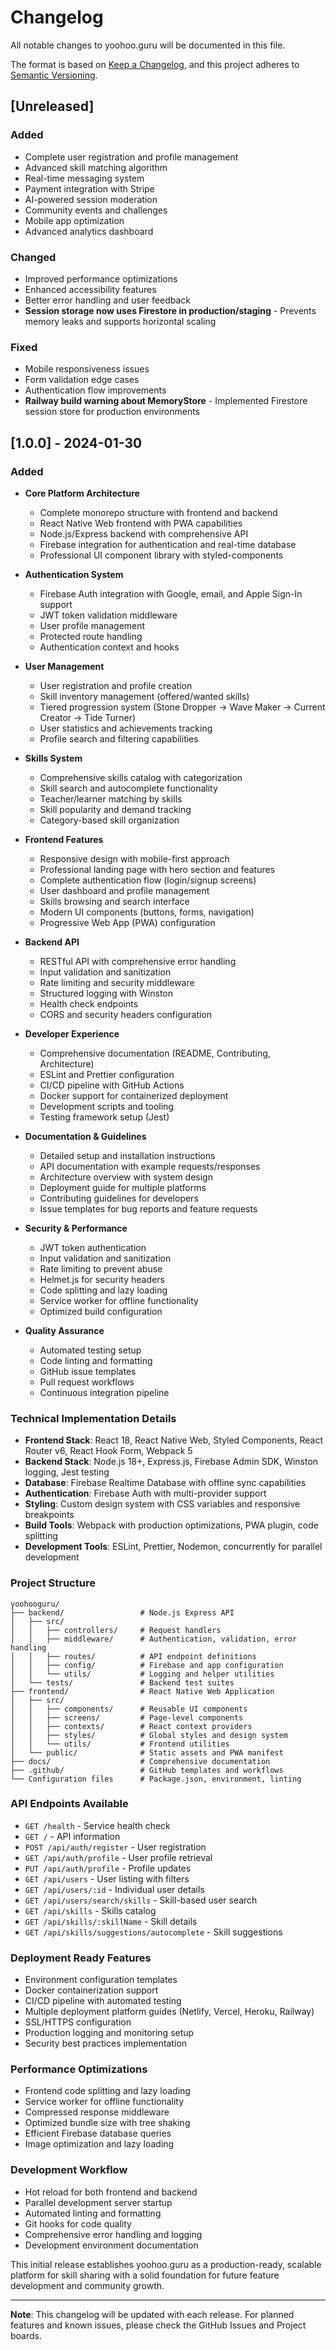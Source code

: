 # Changelog

All notable changes to yoohoo.guru will be documented in this file.

The format is based on [Keep a Changelog](https://keepachangelog.com/en/1.0.0/),
and this project adheres to [Semantic Versioning](https://semver.org/spec/v2.0.0.html).

## [Unreleased]

### Added
- Complete user registration and profile management
- Advanced skill matching algorithm
- Real-time messaging system
- Payment integration with Stripe
- AI-powered session moderation
- Community events and challenges
- Mobile app optimization
- Advanced analytics dashboard

### Changed
- Improved performance optimizations
- Enhanced accessibility features
- Better error handling and user feedback
- **Session storage now uses Firestore in production/staging** - Prevents memory leaks and supports horizontal scaling

### Fixed
- Mobile responsiveness issues
- Form validation edge cases
- Authentication flow improvements
- **Railway build warning about MemoryStore** - Implemented Firestore session store for production environments

## [1.0.0] - 2024-01-30

### Added
- **Core Platform Architecture**
  - Complete monorepo structure with frontend and backend
  - React Native Web frontend with PWA capabilities
  - Node.js/Express backend with comprehensive API
  - Firebase integration for authentication and real-time database
  - Professional UI component library with styled-components

- **Authentication System**
  - Firebase Auth integration with Google, email, and Apple Sign-In support
  - JWT token validation middleware
  - User profile management
  - Protected route handling
  - Authentication context and hooks

- **User Management**
  - User registration and profile creation
  - Skill inventory management (offered/wanted skills)
  - Tiered progression system (Stone Dropper → Wave Maker → Current Creator → Tide Turner)
  - User statistics and achievements tracking
  - Profile search and filtering capabilities

- **Skills System**
  - Comprehensive skills catalog with categorization
  - Skill search and autocomplete functionality
  - Teacher/learner matching by skills
  - Skill popularity and demand tracking
  - Category-based skill organization

- **Frontend Features**
  - Responsive design with mobile-first approach
  - Professional landing page with hero section and features
  - Complete authentication flow (login/signup screens)
  - User dashboard and profile management
  - Skills browsing and search interface
  - Modern UI components (buttons, forms, navigation)
  - Progressive Web App (PWA) configuration

- **Backend API**
  - RESTful API with comprehensive error handling
  - Input validation and sanitization
  - Rate limiting and security middleware
  - Structured logging with Winston
  - Health check endpoints
  - CORS and security headers configuration

- **Developer Experience**
  - Comprehensive documentation (README, Contributing, Architecture)
  - ESLint and Prettier configuration
  - CI/CD pipeline with GitHub Actions
  - Docker support for containerized deployment
  - Development scripts and tooling
  - Testing framework setup (Jest)

- **Documentation & Guidelines**
  - Detailed setup and installation instructions
  - API documentation with example requests/responses
  - Architecture overview with system design
  - Deployment guide for multiple platforms
  - Contributing guidelines for developers
  - Issue templates for bug reports and feature requests

- **Security & Performance**
  - JWT token authentication
  - Input validation and sanitization
  - Rate limiting to prevent abuse
  - Helmet.js for security headers
  - Code splitting and lazy loading
  - Service worker for offline functionality
  - Optimized build configuration

- **Quality Assurance**
  - Automated testing setup
  - Code linting and formatting
  - GitHub issue templates
  - Pull request workflows
  - Continuous integration pipeline

### Technical Implementation Details

- **Frontend Stack**: React 18, React Native Web, Styled Components, React Router v6, React Hook Form, Webpack 5
- **Backend Stack**: Node.js 18+, Express.js, Firebase Admin SDK, Winston logging, Jest testing
- **Database**: Firebase Realtime Database with offline sync capabilities
- **Authentication**: Firebase Auth with multi-provider support
- **Styling**: Custom design system with CSS variables and responsive breakpoints
- **Build Tools**: Webpack with production optimizations, PWA plugin, code splitting
- **Development Tools**: ESLint, Prettier, Nodemon, concurrently for parallel development

### Project Structure
```
yoohooguru/
├── backend/                 # Node.js Express API
│   ├── src/
│   │   ├── controllers/     # Request handlers
│   │   ├── middleware/      # Authentication, validation, error handling
│   │   ├── routes/          # API endpoint definitions
│   │   ├── config/          # Firebase and app configuration
│   │   └── utils/           # Logging and helper utilities
│   └── tests/               # Backend test suites
├── frontend/                # React Native Web Application
│   ├── src/
│   │   ├── components/      # Reusable UI components
│   │   ├── screens/         # Page-level components
│   │   ├── contexts/        # React context providers
│   │   ├── styles/          # Global styles and design system
│   │   └── utils/           # Frontend utilities
│   └── public/              # Static assets and PWA manifest
├── docs/                    # Comprehensive documentation
├── .github/                 # GitHub templates and workflows
└── Configuration files      # Package.json, environment, linting
```

### API Endpoints Available
- `GET /health` - Service health check
- `GET /` - API information
- `POST /api/auth/register` - User registration
- `GET /api/auth/profile` - User profile retrieval
- `PUT /api/auth/profile` - Profile updates
- `GET /api/users` - User listing with filters
- `GET /api/users/:id` - Individual user details
- `GET /api/users/search/skills` - Skill-based user search
- `GET /api/skills` - Skills catalog
- `GET /api/skills/:skillName` - Skill details
- `GET /api/skills/suggestions/autocomplete` - Skill suggestions

### Deployment Ready Features
- Environment configuration templates
- Docker containerization support
- CI/CD pipeline with automated testing
- Multiple deployment platform guides (Netlify, Vercel, Heroku, Railway)
- SSL/HTTPS configuration
- Production logging and monitoring setup
- Security best practices implementation

### Performance Optimizations
- Frontend code splitting and lazy loading
- Service worker for offline functionality
- Compressed response middleware
- Optimized bundle size with tree shaking
- Efficient Firebase database queries
- Image optimization and lazy loading

### Development Workflow
- Hot reload for both frontend and backend
- Parallel development server startup
- Automated linting and formatting
- Git hooks for code quality
- Comprehensive error handling and logging
- Development environment documentation

This initial release establishes yoohoo.guru as a production-ready, scalable platform for skill sharing with a solid foundation for future feature development and community growth.

---

**Note**: This changelog will be updated with each release. For planned features and known issues, please check the GitHub Issues and Project boards.